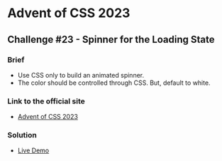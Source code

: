 # Advent of CSS 2023
  
## Challenge #23 - Spinner for the Loading State

### Brief
- Use CSS only to build an animated spinner.
- The color should be controlled through CSS. But, default to white.


### Link to the official site
- [Advent of CSS 2023](https://store.selfteach.me/advent-of-css-2022)

### Solution
- [Live Demo](https://ivobul.github.io/spinner-for-the-loading-state/)
